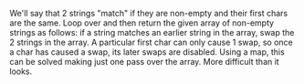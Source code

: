 We'll say that 2 strings "match" if they are non-empty and their first chars are the same. Loop over and then return the given array of non-empty strings as follows: if a string matches an earlier string in the array, swap the 2 strings in the array. A particular first char can only cause 1 swap, so once a char has caused a swap, its later swaps are disabled. Using a map, this can be solved making just one pass over the array. More difficult than it looks.